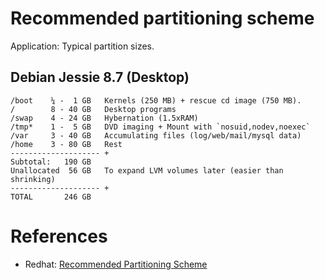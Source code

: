 # Recommended partitioning scheme

Application: Typical partition sizes.


## Debian Jessie 8.7 (Desktop)

```
/boot    ¼ -  1 GB   Kernels (250 MB) + rescue cd image (750 MB).
/        8 - 40 GB   Desktop programs
/swap    4 - 24 GB   Hybernation (1.5xRAM)
/tmp*    1 -  5 GB   DVD imaging + Mount with `nosuid,nodev,noexec`
/var     3 - 40 GB   Accumulating files (log/web/mail/mysql data)
/home    3 - 80 GB   Rest
-------------------- +
Subtotal:   190 GB
Unallocated  56 GB   To expand LVM volumes later (easier than shrinking)
-------------------- +
TOTAL       246 GB
```


# References

- Redhat: [Recommended Partitioning Scheme][1]



<!-- REFERENCES -->

[1]:https://access.redhat.com/documentation/en-US/Red_Hat_Enterprise_Linux/6/html/Installation_Guide/s2-diskpartrecommend-ppc.html#id4394007
